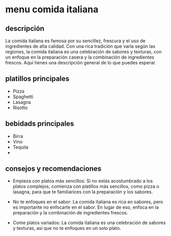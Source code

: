 # menu comida italiana

## descripción

La comida italiana es famosa por su sencillez, frescura y el uso de ingredientes de alta calidad. Con una rica tradición que varía según las regiones, la comida italiana es una celebración de sabores y texturas, con un enfoque en la preparación casera y la combinación de ingredientes frescos. Aquí tienes una descripción general de lo que puedes esperar.

## platillos principales

- Pizza
- Spaghetti
- Lasagna
- Risotto

## bebidads principales

- Birra
- Vino
- Tequila
- 

## consejos y recomendaciones

- Empieza con platos más sencillos: Si no estás acostumbrado a los platos complejos, comienza con platillos más sencillos, como pizza o lasagna, para que te familiarices con la preparación y los sabores.

- No te enfoques en el sabor: La comida italiana es rica en sabores, pero es importante no enfocarte en el sabor. En lugar de eso, enfoca en la preparación y la combinación de ingredientes frescos.

- Come platos variados: La comida italiana es una celebración de sabores y texturas, así que no te enfoques en un solo plato.

